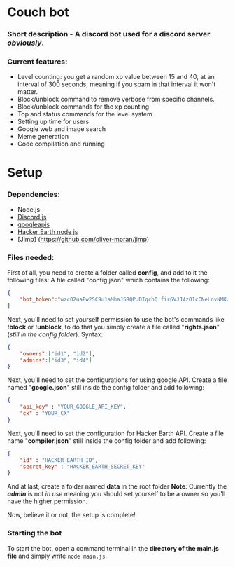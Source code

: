 # Couch bot
### Short description - A discord bot used for a discord server *obviously*.
### Current features:
* Level counting: you get a random xp value between 15 and 40, at an interval of 300 seconds, meaning if you spam in that interval it won't matter.
* Block/unblock command to remove verbose from specific channels.
* Block/unblock commands for the xp counting.
* Top and status commands for the level system
* Setting up time for users
* Google web and image search
* Meme generation
* Code compilation and running
# Setup
### Dependencies:
* Node.js
* [Discord js](https://github.com/hydrabolt/discord.js)
* [googleapis](https://github.com/google/google-api-nodejs-client/)
* [Hacker Earth node js](https://github.com/tarungarg546/HackerEarth-node)
* [Jimp] (https://github.com/oliver-moran/jimp)
### Files needed:
First of all, you need to create a folder called **config**, and add to it the following files:
A file called "config.json" which contains the following:
```json
{ 
    "bot_token":"wzc02uaFw2SC9u1aMhaJ5RQP.DIqchQ.fir6VJJ4zO1cCNeLnvNMKwW9yCY"
}
```

Next, you'll need to set yourself permission to use the bot's commands like __!block__ or __!unblock__, to do that you simply create a file called "**rights.json**"(*still in the config folder*). Syntax:

```json
{
	"owners":["id1", "id2"],
	"admins":["id3", "id4"]
}
```

Next, you'll need to set the configurations for using google API. Create a file named "**google.json**" still inside the config folder and add following:

```json
{
	"api_key" : "YOUR_GOOGLE_API_KEY",
    "cx" : "YOUR_CX"
}
```

Next, you'll need to set the configuration for Hacker Earth API. Create a file name "**compiler.json**" still inside the config folder and add following:

```json
{
	"id" : "HACKER_EARTH_ID",
	"secret_key" : "HACKER_EARTH_SECRET_KEY"
}
```

 And at last, create a folder named **data** in the root folder
__Note__: Currently the ***admin*** is not *in use* meaning you should set yourself to be a owner so you'll have the higher permission.

Now, believe it or not, the setup is complete!
### Starting the bot
To start the bot, open a command terminal in the **directory of the main.js file** and simply write ```node main.js```.
